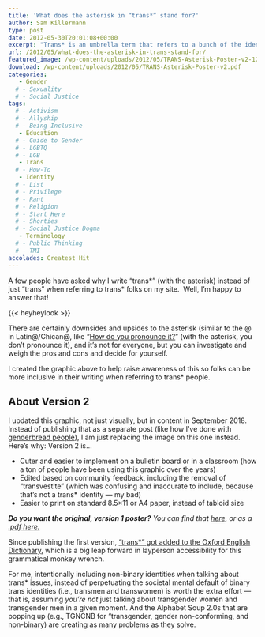 ```yaml
---
title: 'What does the asterisk in “trans*” stand for?'
author: Sam Killermann
type: post
date: 2012-05-30T20:01:08+00:00
excerpt: "Trans* is an umbrella term that refers to a bunch of the identities within the gender identity spectrum. Here's a handy graphic that helps explain what I mean."
url: /2012/05/what-does-the-asterisk-in-trans-stand-for/
featured_image: /wp-content/uploads/2012/05/TRANS-Asterisk-Poster-v2-1200.png
download: /wp-content/uploads/2012/05/TRANS-Asterisk-Poster-v2.pdf
categories: 
   - Gender
  # - Sexuality
  # - Social Justice
tags:
  # - Activism
  # - Allyship
  # - Being Inclusive
   - Education
  # - Guide to Gender
  # - LGBTQ
  # - LGB
   - Trans
  # - How-To
   - Identity
  # - List
  # - Privilege
  # - Rant
  # - Religion
  # - Start Here
  # - Shorties
  # - Social Justice Dogma
   - Terminology
  # - Public Thinking
  # - TMI
accolades: Greatest Hit
---
```

A few people have asked why I write &#8220;trans\*&#8221; (with the asterisk) instead of just &#8220;trans&#8221; when referring to trans\* folks on my site.  Well, I&#8217;m happy to answer that!

{{< heyheylook >}}


There are certainly downsides and upsides to the asterisk (similar to the @ in Latin@/Chican@, like &#8220;<a href="http://www.npr.org/blogs/thetwo-way/2013/01/07/168818064/latin-offers-a-gender-neutral-choice-but-how-to-pronounce-it" target="_blank" rel="noopener">How do you pronounce it?</a>&#8221; (with the asterisk, you don&#8217;t pronounce it), and it&#8217;s not for everyone, but you can investigate and weigh the pros and cons and decide for yourself.

I created the graphic above to help raise awareness of this so folks can be more inclusive in their writing when referring to trans* people.

## About Version 2

I updated this graphic, not just visually, but in content in September 2018. Instead of publishing that as a separate post (like how I&#8217;ve done with [genderbread people][2]), I am just replacing the image on this one instead. Here&#8217;s why: Version 2 is&#8230;

  * Cuter and easier to implement on a bulletin board or in a classroom (how a ton of people have been using this graphic over the years)
  * Edited based on community feedback, including the removal of &#8220;transvestite&#8221; (which was confusing and inaccurate to include, because that&#8217;s not a trans* identity &#8212; my bad)
  * Easier to print on standard 8.5&#215;11 or A4 paper, instead of tabloid size

<address>
  <strong>Do you want the original, version 1 poster?</strong> You can find that <a href="/wp-content/uploads/2012/05/trans-poster-900.jpg">here</a>, or as a <a href="/wp-content/uploads/2012/05/TRANS-Poster-11x17.pdf">.pdf here.</a>
</address>

Since publishing the first version, [&#8220;trans*&#8221; got added to the Oxford English Dictionary][3], which is a big leap forward in layperson accessibility for this grammatical monkey wrench.

For me, intentionally including non-binary identities when talking about trans* issues, instead of perpetuating the societal mental default of binary trans identities (i.e., transmen and transwomen) is worth the extra effort &#8212; that is, assuming _you&#8217;re not_ just talking about transgender women and transgender men in a given moment. And the Alphabet Soup 2.0s that are popping up (e.g., TGNCNB for &#8220;transgender, gender non-conforming, and non-binary) are creating as many problems as they solve.

 [1]: https://en.wikipedia.org/wiki/Wildcard_character
 [2]: /2012/03/the-genderbread-person-v2-0/
 [3]: http://time.com/5211799/what-does-trans-asterisk-star-mean-dictionary/